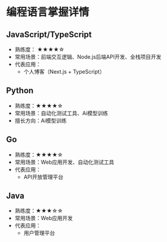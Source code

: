 # 编程语言掌握详情
## JavaScript/TypeScript
- 熟练度： ★★★★☆
- 常用场景：前端交互逻辑、Node.js后端API开发、全栈项目开发
- 代表应用：
    - 个人博客（Next.js + TypeScript）

## Python
- 熟练度：★★★★☆
- 常用场景：自动化测试工具、Ai模型训练
- 擅长方向：Ai模型训练

## Go
- 熟练度：★★★★☆
- 常用场景：Web应用开发、自动化测试工具
- 代表应用：
    - API开放管理平台

## Java
- 熟练度：★★★☆☆
- 常用场景：Web应用开发
- 代表应用：
    - 用户管理平台
